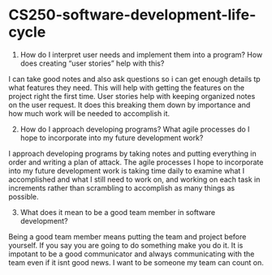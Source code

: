 # CS250-software-development-life-cycle
1. How do I interpret user needs and implement them into a program? How does creating “user stories” help with this?  

I can take good notes and also ask questions so i can get enough details tp what features they need. This will help with getting the features on the project right the first time.  User stories help with keeping organized notes on the user request. It does this breaking them down by importance and how much work will be needed to accomplish it.

2. How do I approach developing programs? What agile processes do I hope to incorporate into my future development work? 

I approach developing programs by taking notes and putting everything in order and writing a plan of attack. The agile processes I hope to incorporate into my future development work is taking time daily to examine what I accomplished and what I still need to work on, and working on each task in increments rather than scrambling to accomplish as many things as possible.

3. What does it mean to be a good team member in software development?  

Being a good team member means putting the team and project before yourself.  If you say you are going to do something make you do it. It is impotant to be a good communicator and always communicating with the team even if it isnt good news. I want to be someone my team can count on.
